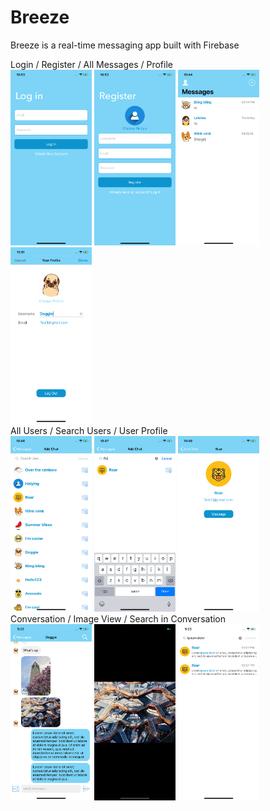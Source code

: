 # Breeze
Breeze is a real-time messaging app built with Firebase 

Login / Register / All Messages / Profile  
<img src="Screenshots/login.png" width="130"> <img src="Screenshots/register.png" width="130"> <img src="Screenshots/messages.png" width="130"> <img src="Screenshots/your-profile.png" width="130">  
All Users / Search Users / User Profile  
<img src="Screenshots/all-users.png" width="130"> <img src="Screenshots/search-users.png" width="130"> <img src="Screenshots/user-profile.png" width="130">  
Conversation / Image View / Search in Conversation  
<img src="Screenshots/conversation.png" width="130"> <img src="Screenshots/image.png" width="130"> <img src="Screenshots/search-in-conversation.png" width="130">
